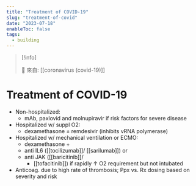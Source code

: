 ```yaml
---
title: "Treatment of COVID-19"
slug: "treatment-of-covid"
date: "2023-07-18"
enableToc: false
tags:
  - building
---
```


> [!info]
>
> 🌱 來自: [[coronavirus (covid-19)]]

# Treatment of COVID-19

- Non-hospitalized:
  - mAb, paxlovid and molnupiravir if risk factors for severe disease
- Hospitalized w/ suppl O2:
  - dexamethasone ± remdesivir (inhibits vRNA polymerase)
- Hospitalized w/ mechanical ventilation or ECMO:
  - dexamethasone +
  - anti IL6 ([[tocilizumab]]/ [[sarilumab]]) or
  - anti JAK ([[baricitinib]]/
    - [[tofacitinib]]) if rapidly ↑ O2 requirement but not intubated
- Anticoag. due to high rate of thrombosis; Ppx vs. Rx dosing based on severity and risk
